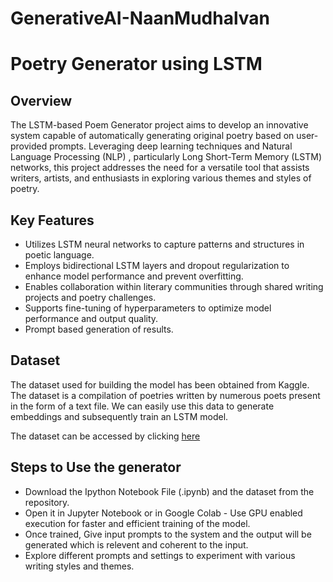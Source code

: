# GenerativeAI-NaanMudhalvan
# Poetry Generator using LSTM

## Overview 
The LSTM-based Poem Generator project aims to develop an innovative system capable of automatically generating original poetry based on user-provided prompts. Leveraging deep learning techniques and Natural Language Processing (NLP) , particularly Long Short-Term Memory (LSTM) networks, this project addresses the need for a versatile tool that assists writers, artists, and enthusiasts in exploring various themes and styles of poetry.

## Key Features

- Utilizes LSTM neural networks to capture patterns and structures in poetic language.
- Employs bidirectional LSTM layers and dropout regularization to enhance model performance and prevent overfitting.
- Enables collaboration within literary communities through shared writing projects and poetry challenges.
- Supports fine-tuning of hyperparameters to optimize model performance and output quality.
- Prompt based generation of results.

## Dataset
The dataset used for building the model has been obtained from Kaggle. The dataset is a compilation of poetries written by numerous poets present in the form of a text file. We can easily use this data to generate embeddings and subsequently train an LSTM model.

The dataset can be accessed by clicking [here](https://www.kaggle.com/datasets/harshalgadhe/poem-generation)

## Steps to Use the generator
- Download the Ipython Notebook File (.ipynb) and the dataset from the repository.
- Open it in Jupyter Notebook or in Google Colab - Use GPU enabled execution for faster and efficient training of the model.
- Once trained, Give input prompts to the system and the output will be generated which is relevent and coherent to the input.
- Explore different prompts and settings to experiment with various writing styles and themes.

